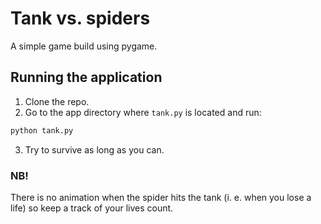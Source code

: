 # Tank vs. spiders
A simple game build using pygame.

## Running the application

1. Clone the repo.
2. Go to the app directory where `tank.py` is located and run: 
```bash
python tank.py
```
3. Try to survive as long as you can.

### NB!
There is no animation when the spider hits the tank (i. e. when you lose a life) so keep a track of your lives count.